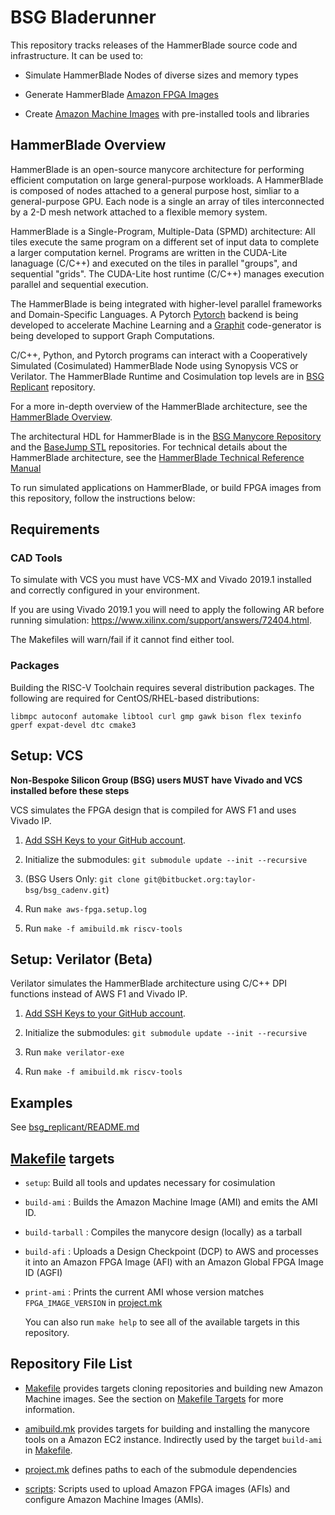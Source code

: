 # BSG Bladerunner

This repository tracks releases of the HammerBlade source code and
infrastructure. It can be used to:

* Simulate HammerBlade Nodes of diverse sizes and memory types

* Generate HammerBlade [Amazon FPGA Images](https://aws.amazon.com/ec2/instance-types/f1/)

* Create [Amazon Machine Images](https://docs.aws.amazon.com/AWSEC2/latest/UserGuide/AMIs.html)
  with pre-installed tools and libraries

## HammerBlade Overview

HammerBlade is an open-source manycore architecture for performing
efficient computation on large general-purpose workloads. A
HammerBlade is composed of nodes attached to a general purpose host,
simliar to a general-purpose GPU. Each node is a single an array of
tiles interconnected by a 2-D mesh network attached to a flexible
memory system.

HammerBlade is a Single-Program, Multiple-Data (SPMD) architecture:
All tiles execute the same program on a different set of input data to
complete a larger computation kernel. Programs are written in the
CUDA-Lite lanaguage (C/C++) and executed on the tiles in parallel
"groups", and sequential "grids". The CUDA-Lite host runtime (C/C++)
manages execution parallel and sequential execution. 

The HammerBlade is being integrated with higher-level parallel
frameworks and Domain-Specific Languages. A Pytorch
[Pytorch](https://github.com/pytorch/pytorch) backend is being
developed to accelerate Machine Learning and a
[Graphit](https://github.com/GraphIt-DSL/graphit) code-generator is
being developed to support Graph Computations.

C/C++, Python, and Pytorch programs can interact with a Cooperatively
Simulated (Cosimulated) HammerBlade Node using Synopysis VCS or
Verilator. 
The HammerBlade Runtime and Cosimulation top levels are in [BSG
Replicant](https://github.com/bespoke-silicon-group/bsg_replicant)
repository.

For a more in-depth overview of the HammerBlade architecture, see the
[HammerBlade
Overview](https://docs.google.com/document/d/1wpdx0FykCyIAL3VdJEBz0tK-aQyChW0TKdHfbIXQJQI/edit).

The architectural HDL for HammerBlade is in the [BSG Manycore
Repository](https://github.com/bespoke-silicon-group/bsg_manycore) and
the [BaseJump
STL](https://github.com/bespoke-silicon-group/basejump_stl)
repositories. For technical details about the HammerBlade
architecture, see the [HammerBlade Technical Reference
Manual](https://docs.google.com/document/d/1b2g2nnMYidMkcn6iHJ9NGjpQYfZeWEmMdLeO_3nLtgo)

To run simulated applications on HammerBlade, or build FPGA images
from this repository, follow the instructions below:

## Requirements

### CAD Tools

To simulate with VCS you must have VCS-MX and Vivado 2019.1 installed
and correctly configured in your environment.

If you are using Vivado 2019.1 you will need to apply the following AR
before running simulation: https://www.xilinx.com/support/answers/72404.html.

The Makefiles will warn/fail if it cannot find either tool.

### Packages

Building the RISC-V Toolchain requires several distribution
packages. The following are required for CentOS/RHEL-based
distributions:

```libmpc autoconf automake libtool curl gmp gawk bison flex texinfo gperf expat-devel dtc cmake3```

## Setup: VCS

**Non-Bespoke Silicon Group (BSG) users MUST have Vivado and VCS installed before these steps**

VCS simulates the FPGA design that is compiled for AWS F1 and uses Vivado IP.

1. [Add SSH Keys to your GitHub account](https://help.github.com/en/github/authenticating-to-github/adding-a-new-ssh-key-to-your-github-account). 

2. Initialize the submodules: `git submodule update --init --recursive`

3. (BSG Users Only: `git clone git@bitbucket.org:taylor-bsg/bsg_cadenv.git`)

4. Run `make aws-fpga.setup.log`

5. Run `make -f amibuild.mk riscv-tools`


## Setup: Verilator (Beta) 

Verilator simulates the HammerBlade architecture using C/C++ DPI
functions instead of AWS F1 and Vivado IP.

1. [Add SSH Keys to your GitHub account](https://help.github.com/en/github/authenticating-to-github/adding-a-new-ssh-key-to-your-github-account). 

2. Initialize the submodules: `git submodule update --init --recursive`

3. Run `make verilator-exe`

4. Run `make -f amibuild.mk riscv-tools`


## Examples

See [bsg_replicant/README.md](bsg_replicant/README.md)


## [Makefile](Makefile) targets

* `setup`: Build all tools and updates necessary for cosimulation

* `build-ami` : Builds the Amazon Machine Image (AMI) and emits the AMI ID.

* `build-tarball` : Compiles the manycore design (locally) as a tarball

* `build-afi` : Uploads a Design Checkpoint (DCP) to AWS and processes it into
  an Amazon FPGA Image (AFI) with an Amazon Global FPGA Image ID (AGFI)

* `print-ami` : Prints the current AMI whose version matches `FPGA_IMAGE_VERSION`
  in [project.mk](project.mk)
  
  You can also run `make help` to see all of the available targets in this repository. 

## Repository File List

* [Makefile](Makefile) provides targets cloning repositories and
building new Amazon Machine images. See the section on [Makefile
Targets](https://github.com/bespoke-silicon-group/bsg_bladerunner#makefile-targets)
for more information.

* [amibuild.mk](amibuild.mk) provides targets for building and
installing the manycore tools on a Amazon EC2 instance. Indirectly used by the
target `build-ami` in [Makefile](Makefile).

* [project.mk](project.mk) defines paths to each of the submodule
dependencies

* [scripts](scripts): Scripts used to upload Amazon FPGA images (AFIs) and configure Amazon Machine Images (AMIs).

